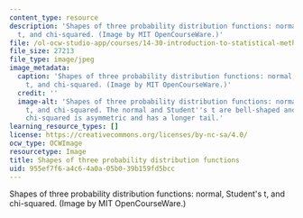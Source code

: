 ```yaml
---
content_type: resource
description: 'Shapes of three probability distribution functions: normal, Student''s
  t, and chi-squared. (Image by MIT OpenCourseWare.)'
file: /ol-ocw-studio-app/courses/14-30-introduction-to-statistical-methods-in-economics-spring-2009/955ef7f6a4c64a0a05b039b159fd5bcc_14-30s09.jpg
file_size: 27213
file_type: image/jpeg
image_metadata:
  caption: 'Shapes of three probability distribution functions: normal, Student''s
    t, and chi-squared. (Image by MIT OpenCourseWare.)'
  credit: ''
  image-alt: 'Shapes of three probability distribution functions: normal, Student''s
    t, and chi-squared. The normal and Student''s t are bell-shaped and symmetric;
    chi-squared is asymmetric and has a longer tail.'
learning_resource_types: []
license: https://creativecommons.org/licenses/by-nc-sa/4.0/
ocw_type: OCWImage
resourcetype: Image
title: Shapes of three probability distribution functions
uid: 955ef7f6-a4c6-4a0a-05b0-39b159fd5bcc
---
```

Shapes of three probability distribution functions: normal, Student's t, and chi-squared. (Image by MIT OpenCourseWare.)